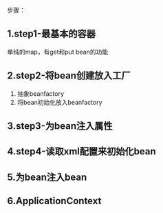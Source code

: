 步骤：

## 1.step1-最基本的容器
单纯的map，有get和put bean的功能

## 2.step2-将bean创建放入工厂
1. 抽象beanfactory
2. 将bean初始化放入beanfactory
	
## 3.step3-为bean注入属性

## 4.step4-读取xml配置来初始化bean

## 5.为bean注入bean

## 6.ApplicationContext

